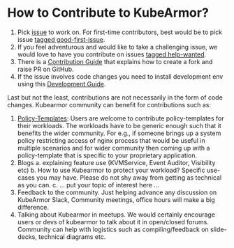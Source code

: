 # How to Contribute to KubeArmor?

1. Pick [issue](https://github.com/issues?q=is%3Aopen+is%3Aissue+user%3Akubearmor+sort%3Aupdated-desc) to work on. For first-time contributors, best would be to pick issue [tagged good-first-issue](https://github.com/issues?q=is%3Aopen+is%3Aissue+user%3Akubearmor+label%3A%22good+first+issue%22+sort%3Aupdated-desc).
2. If you feel adventurous and would like to take a challenging issue, we would love to have you contribute on issues [tagged help-wanted](https://github.com/issues?q=is%3Aopen+is%3Aissue+user%3Akubearmor+label%3A%22help+wanted%22+sort%3Aupdated-desc).
3. There is a [Contribution Guide](contribution/contribution_guide.md) that explains how to create a fork and raise PR on GitHub.
4. If the issue involves code changes you need to install development env using this [Development Guide](contribution/development_guide.md).

Last but not the least, contributions are not necessarily in the form of code changes. Kubearmor community can benefit for contributions such as:
1. [Policy-Templates](https://github.com/kubearmor/policy-templates): Users are welcome to contribute policy-templates for their workloads. The workloads have to be generic enough such that it benefits the wider community. For e.g., if someone brings up a system policy restricting access of nginx process that would be useful in multiple scenarios and for wider community then coming up with a policy-template that is specific to your proprietary application.
2. Blogs
   a. explaining feature use (KVMService, Event Auditor, Visibility etc)
   b. How to use Kubearmor to protect your workload? Specific use-cases you may have. Please do not shy away from getting as technical as you can.
   c. ... put your topic of interest here ...
3. Feedback to the community. Just helping advance any discussion on KubeArmor Slack, Community meetings, office hours will make a big difference.
4. Talking about Kubearmor in meetups. We would certainly encourage users or devs of kubearmor to talk about it in open/closed forums. Community can help with logistics such as compiling/feedback on slide-decks, technical diagrams etc.

